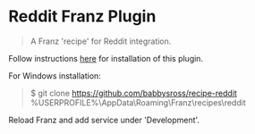 # Reddit Franz Plugin

>A Franz 'recipe' for Reddit integration.

Follow instructions [here](https://github.com/meetfranz/plugins/blob/master/docs/integration.md) for installation of this plugin.

For Windows installation:

> $ git clone https://github.com/babbysross/recipe-reddit %USERPROFILE%\AppData\Roaming\Franz\recipes\reddit

Reload Franz and add service under 'Development'.
